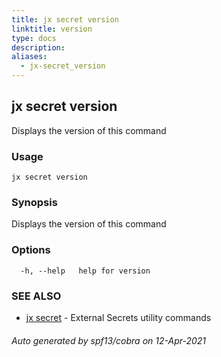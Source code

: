 ```yaml
---
title: jx secret version
linktitle: version
type: docs
description: 
aliases:
  - jx-secret_version
---
```


## jx secret version

Displays the version of this command

### Usage

```
jx secret version
```

### Synopsis

Displays the version of this command

### Options

```
  -h, --help   help for version
```

### SEE ALSO

* [jx secret](..)	 - External Secrets utility commands

###### Auto generated by spf13/cobra on 12-Apr-2021
